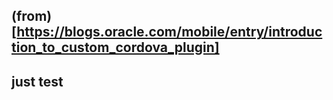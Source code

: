 ## (from)[https://blogs.oracle.com/mobile/entry/introduction_to_custom_cordova_plugin]


## just test

